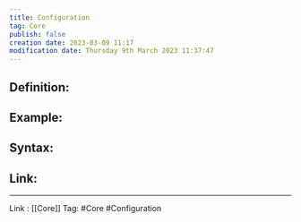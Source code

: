 ```yaml
---
title: Configuration
tag: Core
publish: false
creation date: 2023-03-09 11:17
modification date: Thursday 9th March 2023 11:37:47
---
```


## Definition:
## Example:
## Syntax:
## Link:
---
Link : [[Core]]
Tag: #Core #Configuration